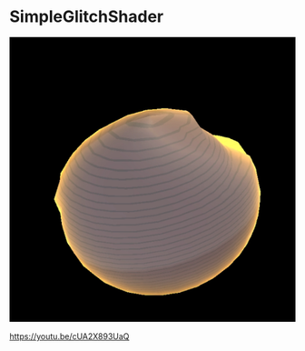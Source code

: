 # SimpleGlitchShader

![Sample](./Assets/Images/SimpleGlitchShader.png) 

https://youtu.be/cUA2X893UaQ
